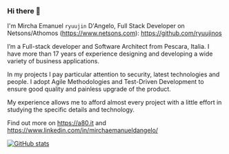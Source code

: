 ### Hi there 👋

I'm Mircha Emanuel `ryuujin` D'Angelo, Full Stack Developer on Netsons/Athomos (https://www.netsons.com): https://github.com/ryuujinos

I’m a Full-stack developer and Software Architect from Pescara, Italia. I have more than 17 years of experience designing and developing a wide variety of business applications.

In my projects I pay particular attention to security, latest technologies and people. I adopt Agile Methodologies and Test-Driven Development to ensure good quality and painless upgrade of the product.

My experience allows me to afford almost every project with a little effort in studying the specific details and technology.

Find out more on https://a80.it and https://www.linkedin.com/in/mirchaemanueldangelo/

[![GitHub stats](https://github-readme-stats.vercel.app/api?username=mirchaemanuel&count_private=true&show_icons=true&theme=cobalt)]()

<!--
**mirchaemanuel/mirchaemanuel** is a ✨ _special_ ✨ repository because its `README.md` (this file) appears on your GitHub profile.

Here are some ideas to get you started:

- 🔭 I’m currently working on ...
- 🌱 I’m currently learning ...
- 👯 I’m looking to collaborate on ...
- 🤔 I’m looking for help with ...
- 💬 Ask me about ...
- 📫 How to reach me: ...
- 😄 Pronouns: ...
- ⚡ Fun fact: ...
-->
